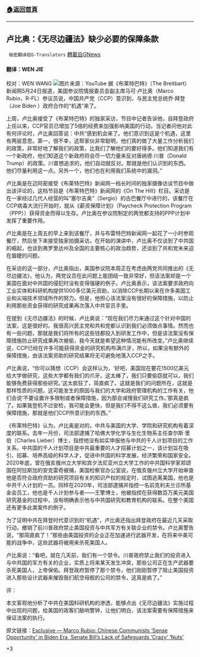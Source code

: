 ###  [:house:返回首頁](https://github.com/ourhimalayas/txt)
---

## 卢比奥：《无尽边疆法》缺少必要的保障条款
` 秘密翻译组G-Translators` [轉載自GNews](https://gnews.org/zh-hans/1275382/)

#### 翻译：WEN JIE
校对：WEN WANG
![]()![](https://gnews-media-offload.s3.amazonaws.com/wp-content/uploads/2021/05/27062204/hi-hi-hi%E6%9D%80%E6%9D%80%E6%9D%80.jpg)图片来源：YouTube
据《布莱特巴特》（The Breitbart）新闻网5月24日报道，美国参议院情报委员会副主席马可·卢比奥（Marco Rubio，R-FL）参议员说，中国共产党（CCP）意识到，与民主党总统乔·拜登（Joe Biden ）政府合作的“机遇”来了。

上周，卢比奥接受了《布莱特巴特》的独家采访，节目中记者告诉他，自拜登政府上任以来，CCP官员已增加了5倍的经费来加强影响美国的行动，当记者问他对此有何评论时，卢比奥回答说：中共“感到机会来了。他们意识到这是个机遇，这里有两层意思。第一，很不幸，这帮家伙非常聪明，他们真的做了大量工作分析我们的政策，非常好地了解我们的政策，比我们了解他们的要好得多。他们知道我们有一个新政府，他们知道这个新政府将会尽一切力量来反对唐纳德·川普（Donald Trump）的政策。川普想追求的，他们自动就反对。那就是他们认识到的东西。他们尽量利用这一点。另外一个，他们也在利用我们系统中的漏洞。”

卢比奥是在迈阿密接受《布莱特巴特》新闻网一档长时间的独家摄像访谈节目中做出该评论的，这档节目是《布莱特巴特》新闻网的《On The Hill》栏目。采访是在一家经过几代人经营的叫“塞尔吉奥”（Sergio）的古巴餐厅中进行的，该餐厅在CCP病毒大流行开始时，就从《薪资保障计划》（Paycheck Protection Program（PPP））获得资金而得以生存。卢比奥在参议院制定的两党都支持的PPP计划中发挥了重要作用。

卢比奥是在上周五的早上来到该餐厅，并与布雷特巴特新闻网一起花了一小时参观餐厅，然后坐下来接受独家拍摄采访。在开始的演讲中，卢比奥不仅谈到了中共国的崛起，也谈到弗罗里达州及全国的主要核心的政治趋势，还谈到了共和党未来迫在眉睫的问题。

在采访的这一部分，卢比奥指出，美国参议院本周正在考虑由两党共同推出的《无尽边疆法》，他认为，两党议员在此问题上能团结一致非常好，但该法案却是一个美国在面对中共国的侵犯时没有变得强硬的例子。卢比奥表示，该法案要求政府向工业实体和科研机构提供1000多亿美元资助，以消除CCP长期以来在许多美国工业和尖端技术领域所作的努力。但是，他担心该法案没有很好的保障措施，以防止利用那些资金获得的研究成果再次落入中共官员手里。

在提到《无尽边疆法》的时候，卢比奥说：“现在我们尽力来通过这个针对中国的法案，这是很好的。我很高兴民主党和共和党都认识到我们必须做点事情。然而也有一些问题，那就是我们将所有的这些钱都投入到研发工作中，但是该法案没有保障措施防止研究成果再次被偷，我今天就是希望这种情况能有所改变。”卢比奥继续说，CCP已经在许多可能获得资金的研究机构布满爪牙，所以，如果没有额外的保障措施，由该法案资助的研究结果将无可避免地落入CCP之手。

卢比奥说，“你可以猜想（CCP）会这样认为，‘好吧，美国现在要花1500亿美元给大学做研究，这些大学都有我们的爪牙。这太棒了，我们只要偷窃就可以，我们能够免费获得那些研究。’这太疯狂了，简直疯了。这就是我们的问题所在，这就是那样性质的问题。这可能发生的原因与我们的大学和政府管理机构的工作有关，他们会说‘不要设置许多限制或者保障措施，因为那会减慢我们研究工作。’那真是疯了。如果我登机不过安检，我可能会更快，但是我们不得不这么做，我们必须要有保障措施，那就是他们CCP所意识到的东西。”

《布莱特巴特》认为，卢比奥是对的，中共与美国的大学、学院和研究机构有着深度的联系。去年一月份，司法部逮捕了哈佛大学化学与生化生物系主任查尔斯·里伯（Charles Lieber）博士，指控他没有如实申报他与中共的千人计划项目的工作关系。中共国的千人计划项目是中共最重要的人才招募计划之一，该计划旨在吸引、招募、培养高级的科学人才，促进中共国的科学发展，经济繁荣和国家安全。2020年底，曾在俄亥俄州立大学和宾夕法尼亚州立大学工作的中共国科学家郑颂国在阿拉斯加的安克雷奇被捕，美国检察官办公室说，在俄亥俄州立大学开始审查他是否符合政府资助的研究项目有关的知识产权的规定时，试图逃离美国，他也是中共千人计划的一员。同样在2020年，司法部逮捕并指控一名前克利夫兰诊所基金会员工，他也是千人计划参与者——王擎博士，他被指控在获得数百万美元美国研究基金的过程中，没有明确表示他与中共国研究和教育机构的联系。在整个美国还有更多此类案件的例子。

为了证明中共在拜登时代意识到的“机遇”，卢比奥还指出拜登政府在最近几天采取行动，撤销了前川普政府禁止美国投资与中共军方有关联企业的禁令。卢比奥警告说，“那简直疯了！”那些由美国投资的企业正在加速进行武器开发，在将来中美可能的战争中，这些武器将被用来杀死美国人。

卢比奥说：“看吧，就在几天前，我们有一个禁令。川普政府禁止我们的投资进入与中共国的军方有关的企业，实质上将来某天发生冲突，那些公司正在生产武器要杀死美国人，上帝保佑。拜登政府暂停了那个禁令，他们刚刚暂停了阻止美国投资进入那些设计武器来摧毁我们航空母舰的公司的禁令，这真是疯了。”

评：

本文客观地分析了中共在美国科研机构的渗透，能够点出《无尽边疆法》实施过程中出现的问题，给美国的政客们敲响警钟，让他们明白，该法案需要有保障措施来保证法案的执行。

原文链接：[Exclusive — Marco Rubio: Chinese Communists ‘Sense Opportunity’ in Biden Era, Senate Bill’s Lack of Safeguards ‘Crazy’ ‘Nuts’](https://www.breitbart.com/politics/2021/05/24/exclusive-marco-rubio-chinese-communists-sense-opportunity-in-biden-era-senate-bills-lack-of-safeguards-crazy-nuts/)

+3
